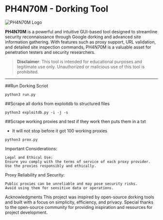 # **PH4N70M - Dorking Tool**
![PH4N70M Logo](https://path-to-your-logo.png) <!-- Optional: Add a logo image -->

**PH4N70M** is a powerful and intuitive GUI-based tool designed to streamline security reconnaissance through Google dorking and advanced site information gathering. With features such as proxy support, URL validation, and detailed site inspection commands, PH4N70M is a valuable asset for penetration testers and security researchers.

> **Disclaimer**: This tool is intended for educational purposes and legitimate use only. Unauthorized or malicious use of this tool is prohibited.
---



##Run Dorking Scriot
```
python3 run.py
```

##Scrape all dorks from exploitdb to structured files
```
python3 exploitdb.py -i -j -s
```
##Scrape working proxies and test if they work then puts them in a txt

- It will not stop before it got 100 working proxies

```
python3 prox.py
```
Important Considerations:
```
Legal and Ethical Use:
Ensure you comply with the terms of service of each proxy provider.
Use the proxies responsibly and ethically.
```
Proxy Reliability and Security:
```
Public proxies can be unreliable and may pose security risks.
Avoid using them for sensitive data or operations.
```

Acknowledgments
This project was inspired by open-source dorking tools and built with a focus on simplicity, efficiency, and privacy.
Special thanks to the open-source community for providing inspiration and resources for project development.


